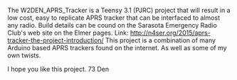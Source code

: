 The W2DEN_APRS_Tracker is a Teensy 3.1 (PJRC) project that will result in a low cost, easy to replicate APRS tracker that can be interfaced to almost any radio.
Build details can be cound on the Sarasota Emergency Radio Club's web site on the Elmer pages. 
Link: http://n4ser.org/2015/aprs-tracker-the-project-introduction/
This project is a combination of many Arduino based APRS trackers found on the internet. As well as some of my own twists.

I hope you like this project.
73
Den
